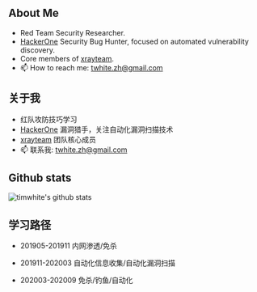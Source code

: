 ## About Me

- Red Team Security Researcher.
- [HackerOne](https://hackerone.com/timwhite) Security Bug Hunter, focused on automated vulnerability discovery.
- Core members of [xrayteam](https://xray.cool/team.html).
- 📫 How to reach me: twhite.zh@gmail.com

## 关于我

- 红队攻防技巧学习
- [HackerOne](https://hackerone.com/timwhite) 漏洞猎手，关注自动化漏洞扫描技术
- [xrayteam](https://xray.cool/team.html) 团队核心成员
- 📫 联系我: twhite.zh@gmail.com

## Github stats

![timwhite's github stats](https://github-readme-stats.vercel.app/api?username=timwhitez&count_private=true&show_icons=true&theme=vue)

## 学习路径

- 201905-201911 内网渗透/免杀

- 201911-202003 自动化信息收集/自动化漏洞扫描

- 202003-202009 免杀/钓鱼/自动化
